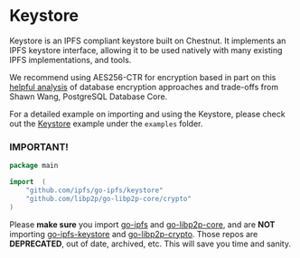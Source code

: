 # Keystore 

Keystore is an IPFS compliant keystore built on Chestnut. It implements an IPFS keystore interface, allowing it to be used natively with many existing IPFS implementations, and tools.

We recommend using AES256-CTR for encryption based in part on this 
[helpful analysis](https://www.highgo.ca/2019/08/08/the-difference-in-five-modes-in-the-aes-encryption-algorithm/)
of database encryption approaches and trade-offs from Shawn Wang, PostgreSQL Database Core.

For a detailed example on importing and using the Keystore, please check out the [Keystore](../examples/keystore) 
example under the `examples` folder.

### IMPORTANT!

```go
package main

import  (
    "github.com/ipfs/go-ipfs/keystore"
    "github.com/libp2p/go-libp2p-core/crypto"
)
```

Please **make sure** you import
[go-ipfs](github.com/ipfs/go-ipfs) and [go-libp2p-core](https://github.com/libp2p/go-libp2p-core/), 
and are **NOT** importing [go-ipfs-keystore](github.com/ipfs/go-ipfs-keystore) and 
[go-libp2p-crypto](github.com/libp2p/go-libp2p-crypto). Those repos are **DEPRECATED**, 
out of date, archived, etc. This will save you time and sanity.

